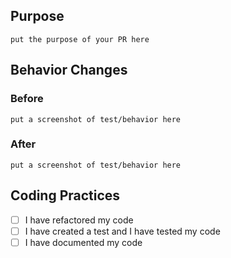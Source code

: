 ## Purpose

`put the purpose of your PR here`

## Behavior Changes

### Before

`put a screenshot of test/behavior here`

### After

`put a screenshot of test/behavior here`

## Coding Practices

- [ ] I have refactored my code
- [ ] I have created a test and I have tested my code
- [ ] I have documented my code

